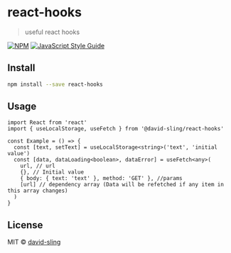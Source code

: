 # react-hooks

> useful react hooks

[![NPM](https://img.shields.io/npm/v/react-hooks.svg)](https://www.npmjs.com/package/react-hooks) [![JavaScript Style Guide](https://img.shields.io/badge/code_style-standard-brightgreen.svg)](https://standardjs.com)

## Install

```bash
npm install --save react-hooks
```

## Usage

```tsx
import React from 'react'
import { useLocalStorage, useFetch } from '@david-sling/react-hooks'

const Example = () => {
  const [text, setText] = useLocalStorage<string>('text', 'initial value')
  const [data, dataLoading<boolean>, dataError] = useFetch<any>(
    url, // url
    {}, // Initial value
    { body: { text: 'text' }, method: 'GET' }, //params
    [url] // dependency array (Data will be refetched if any item in this array changes)
  )
}
```

## License

MIT © [david-sling](https://github.com/david-sling)
